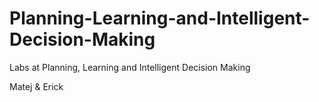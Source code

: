 # Planning-Learning-and-Intelligent-Decision-Making

Labs at Planning, Learning and Intelligent Decision Making

Matej & Erick